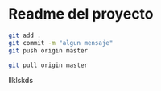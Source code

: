# Readme del proyecto

```sh
git add .
git commit -m "algun mensaje"
git push origin master 

git pull origin master
```
llklskds